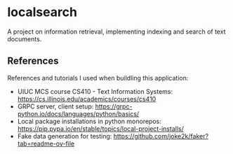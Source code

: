 # localsearch
A project on information retrieval, implementing indexing and search of text documents.


## References
References and tutorials I used when buildling this application:
- UIUC MCS course CS410 - Text Information Systems: https://cs.illinois.edu/academics/courses/cs410
- GRPC server, client setup: https://grpc-python.io/docs/languages/python/basics/
- Local package installations in python monorepos: https://pip.pypa.io/en/stable/topics/local-project-installs/
- Fake data generation for testing: https://github.com/joke2k/faker?tab=readme-ov-file
